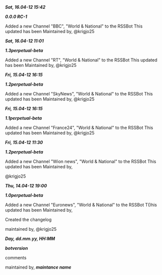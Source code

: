 
***Sat, 16.04-12 15:42***

***0.0.0 RC-1***

Added a new Channel "BBC", "World & National" to the RSSBot 
This updated has been Maintained by,
@krigjo25

***Sat, 16.04-12 11:01***

***1.3perpetual-beta***

Added a new Channel "RT", "World & National" to the RSSBot 
This updated has been Maintained by,
@krigjo25

***Fri, 15.04-12 16:15***

***1.2perpetual-beta***

Added a new Channel "SkyNews", "World & National" to the RSSBot 
This updated has been Maintained by,
@krigjo25

***Fri, 15.04-12 16:15***

***1.1perpetual-beta***

Added a new Channel "France24", "World & National" to the RSSBot 
This updated has been Maintained by,
@krigjo25

***Fri, 15.04-12 11:30***

***1.2perpetual-beta***

Added a new Channel "Wion news", "World & National" to the RSSBot 
This updated has been Maintained by,

@krigjo25

***Thu, 14.04-12 19:00***

***1.0perpetual-beta***

Added a new Channel "Euronews", "World & National" to the RSSBot
T()his updated has been Maintained by,

Created the changelog

maintained by,
@krigjo25

***Day, dd.mm.yy, HH:MM***

***botversion***

comments

maintained by,
***maintance name***